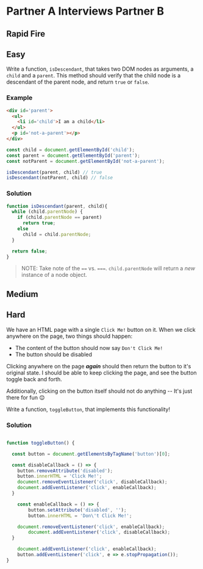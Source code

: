 # Partner A Interviews Partner B

## Rapid Fire



## Easy

Write a function, `isDescendant`, that takes two DOM nodes as arguments, a `child` and a `parent`. This method should verify that the child node is a descendant of the parent node, and return `true` or `false`.

### Example

```html
<div id='parent'>
  <ul>
    <li id='child'>I am a child</li>
  </ul>
  <p id='not-a-parent'></p>
</div>
```

```js
const child = document.getElementById('child');
const parent = document.getElementById('parent');
const notParent = document.getElementById('not-a-parent');

isDescendant(parent, child) // true
isDescendant(notParent, child) // false
```

### Solution

```js
function isDescendant(parent, child){
  while (child.parentNode) {
    if (child.parentNode == parent)
      return true;
    else
      child = child.parentNode;
  }

  return false;
}
```

>NOTE: Take note of the `==` vs. `===`. `child.parentNode` will return a _new_ instance of a node object.


## Medium

## Hard

We have an HTML page with a single `Click Me!` button on it. When we click anywhere on the page, two things should happen:

+ The content of the button should now say `Don't Click Me!`
+ The button should be disabled

Clicking anywhere on the page _**again**_ should then return the button to it's original state. I should be able to keep clicking the page, and see the button toggle back and forth.

Additionally, clicking on the button itself should not do anything -- It's just there for fun 😌

Write a function, `toggleButton`, that implements this functionality!

### Solution

```js

function toggleButton() {

  const button = document.getElementsByTagName('button')[0];

  const disableCallback = () => {
    button.removeAttribute('disabled');
    button.innerHTML = 'Click Me!';
    document.removeEventListener('click', disableCallback);
    document.addEventListener('click', enableCallback);
  }

	const enableCallback = () => {
		button.setAttribute('disabled', '');
		button.innerHTML = 'Don\'t Click Me!';

    document.removeEventListener('click', enableCallback);
		document.addEventListener('click', disableCallback);
  }

	document.addEventListener('click', enableCallback);
	button.addEventListener('click', e => e.stopPropagation());
}
```
